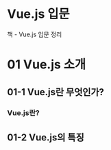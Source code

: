# 


Vue.js 입문
=============

책 - Vue.js 입문 정리

# 01 Vue.js 소개
## 01-1 Vue.js란 무엇인가?
### Vue.js란?

## 01-2 Vue.js의 특징